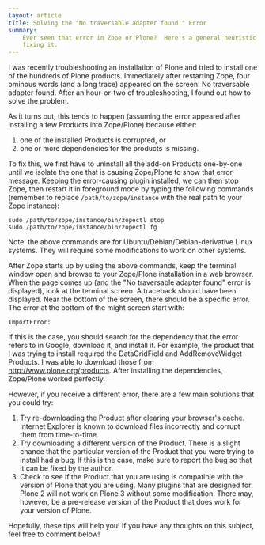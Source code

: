 ```yaml
---
layout: article
title: Solving the "No traversable adapter found." Error
summary:
    Ever seen that error in Zope or Plone?  Here's a general heuristic for
    fixing it.
---
```

I was recently troubleshooting an installation of Plone and tried to
install one of the hundreds of Plone products.  Immediately after
restarting Zope, four ominous words (and a long trace) appeared on the
screen: No traversable adapter found.  After an hour-or-two of
troubleshooting, I found out how to solve the problem.

As it turns out, this tends to happen (assuming the error appeared
after installing a few Products into Zope/Plone) because either:

1. one of the installed Products is corrupted, or
2. one or more dependencies for the products is missing.

To fix this, we first have to uninstall all the add-on Products
one-by-one until we isolate the one that is causing Zope/Plone to show
that error message.  Keeping the error-causing plugin installed, we can
then stop Zope, then restart it in foreground mode by typing the
following commands (remember to replace `/path/to/zope/instance` with
the real path to your Zope instance):

	sudo /path/to/zope/instance/bin/zopectl stop
	sudo /path/to/zope/instance/bin/zopectl fg

Note: the above commands are for Ubuntu/Debian/Debian-derivative Linux
systems. They will require some modifications to work on other systems.

After Zope starts up by using the above commands, keep the terminal
window open and browse to your Zope/Plone installation in a web
browser.  When the page comes up (and the "No traversable adapter
found" error is displayed), look at the terminal screen.  A traceback
should have been displayed.  Near the bottom of the screen, there
should be a specific error. The error at the bottom of the might screen
start with:

	ImportError:

If this is the case, you should search for the dependency that the
error refers to in Google, download it, and install it.  For example,
the product that I was trying to install required the DataGridField and
AddRemoveWidget Products.  I was able to download those from
<http://www.plone.org/products>.  After installing the dependencies,
Zope/Plone worked perfectly.

However, if you receive a different error, there are a few main
solutions that you could try:

1. Try re-downloading the Product after clearing your browser's cache.
   Internet Explorer is known to download files incorrectly and corrupt
   them from time-to-time.
2. Try downloading a different version of the Product.  There is a
   slight chance that the particular version of the Product that you
   were trying to install had a bug.  If this is the case, make sure to
   report the bug so that it can be fixed by the author.
3. Check to see if the Product that you are using is compatible with
   the version of Plone that you are using.  Many plugins that are
   designed for Plone 2 will not work on Plone 3 without some
   modification.  There may, however, be a pre-release version of the
   Product that does work for your version of Plone.

Hopefully, these tips will help you!  If you have any thoughts on this
subject, feel free to comment below!
